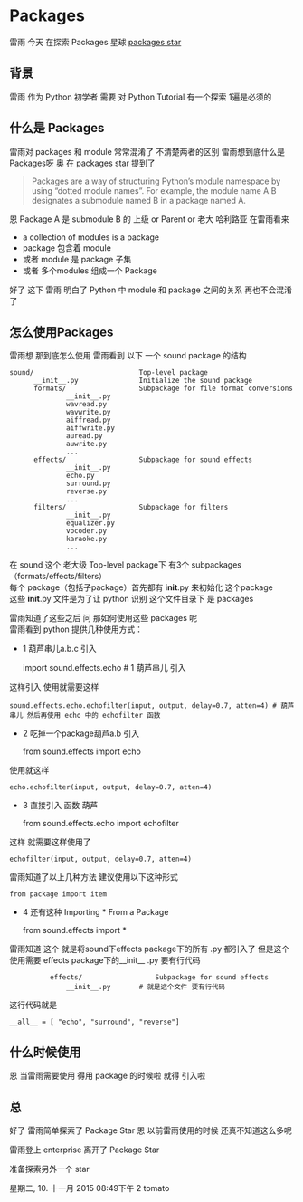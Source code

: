 # Packages

雷雨 今天 在探索 Packages 星球 [packages star](https://docs.python.org/2/tutorial/modules.html#packages) 

## 背景

雷雨 作为 Python 初学者 需要 对 Python Tutorial 有一个探索 1遍是必须的

## 什么是 Packages

雷雨对 packages 和 module 常常混淆了 不清楚两者的区别  雷雨想到底什么是 Packages呀 奥 在 packages star 提到了

> Packages are a way of structuring Python’s module namespace by using “dotted module names”. For example, the module name A.B designates a submodule named B in a package named A.

恩 Package A 是 submodule B 的 上级 or Parent or 老大  哈利路亚 在雷雨看来 

- a collection of modules is a package
- package 包含着 module 
- 或者 module 是 package 子集 
- 或者 多个modules 组成一个 Package

好了 这下 雷雨 明白了 Python 中 module 和 package 之间的关系 再也不会混淆了

## 怎么使用Packages

雷雨想 那到底怎么使用 雷雨看到 以下 一个 sound package 的结构

	sound/                          Top-level package
	      __init__.py               Initialize the sound package
	      formats/                  Subpackage for file format conversions
	              __init__.py
	              wavread.py
	              wavwrite.py
	              aiffread.py
	              aiffwrite.py
	              auread.py
	              auwrite.py
	              ...
	      effects/                  Subpackage for sound effects
	              __init__.py
	              echo.py
	              surround.py
	              reverse.py
	              ...
	      filters/                  Subpackage for filters
	              __init__.py
	              equalizer.py
	              vocoder.py
	              karaoke.py
	              ...

在 sound 这个 老大级 Top-level package下 有3个 subpackages（formats/effects/filters）   
每个 package（包括子package）首先都有 __init__.py 来初始化 这个package    
这些 __init__.py 文件是为了让 python 识别 这个文件目录下 是 packages  

雷雨知道了这些之后 问 那如何使用这些 packages 呢    
雷雨看到 python 提供几种使用方式：

- 1 葫芦串儿a.b.c 引入

	import sound.effects.echo # 1 葫芦串儿 引入

这样引入 使用就需要这样

	sound.effects.echo.echofilter(input, output, delay=0.7, atten=4) # 葫芦串儿 然后再使用 echo 中的 echofilter 函数
	
- 2 吃掉一个package葫芦a.b 引入

	from sound.effects import echo

使用就这样

	echo.echofilter(input, output, delay=0.7, atten=4)

- 3 直接引入 函数 葫芦

	from sound.effects.echo import echofilter

这样 就需要这样使用了

	echofilter(input, output, delay=0.7, atten=4)

雷雨知道了以上几种方法 建议使用以下这种形式

	from package import item

- 4 还有这种 Importing * From a Package

	from sound.effects import *

雷雨知道 这个 就是将sound下effects package下的所有 .py 都引入了 但是这个使用需要 effects package下的__init__ .py 要有行代码 

		      effects/                  Subpackage for sound effects
	              __init__.py 	    # 就是这个文件 要有行代码

这行代码就是

	__all__ = [ "echo", "surround", "reverse"]

## 什么时候使用

恩 当雷雨需要使用 得用 package 的时候啦 就得 引入啦

## 总

好了 雷雨简单探索了 Package Star 恩 以前雷雨使用的时候 还真不知道这么多呢 

雷雨登上 enterprise 离开了 Package Star 

准备探索另外一个 star

星期二, 10. 十一月 2015 08:49下午 2 tomato

	




  